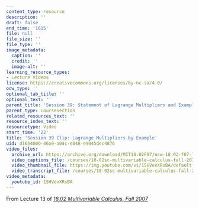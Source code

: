 ```yaml
---
content_type: resource
description: ''
draft: false
end_time: '1615'
file: null
file_size: ''
file_type: ''
image_metadata:
  caption: ''
  credit: ''
  image-alt: ''
learning_resource_types:
- Lecture Videos
license: https://creativecommons.org/licenses/by-nc-sa/4.0/
ocw_type: ''
optional_tab_title: ''
optional_text: ''
parent_title: 'Session 39: Statement of Lagrange Multipliers and Example'
parent_type: CourseSection
related_resources_text: ''
resource_index_text: ''
resourcetype: Video
start_time: '22'
title: 'Session 39 Clip: Lagrange Multipliers by Example'
uid: d1654000-46a9-a04c-e848-e9045dec4876
video_files:
  archive_url: https://archive.org/download/MIT18.02F07/ocw-18_02-f07-lec13_300k.mp4
  video_captions_file: /courses/18-02sc-multivariable-calculus-fall-2010/15HVevXRsBA_captions.vtt
  video_thumbnail_file: https://img.youtube.com/vi/15HVevXRsBA/default.jpg
  video_transcript_file: /courses/18-02sc-multivariable-calculus-fall-2010/15HVevXRsBA_transcript.pdf
video_metadata:
  youtube_id: 15HVevXRsBA
---
```

From Lecture 13 of [_18.02 Multivariable Calculus, Fall 2007_](/courses/18-02-multivariable-calculus-fall-2007/video_galleries/video-lectures)